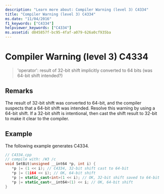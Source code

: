 ```yaml
---
description: "Learn more about: Compiler Warning (level 3) C4334"
title: "Compiler Warning (level 3) C4334"
ms.date: "11/04/2016"
f1_keywords: ["C4334"]
helpviewer_keywords: ["C4334"]
ms.assetid: d845857f-bc95-4faf-a079-626a0cf935ba
---
```

# Compiler Warning (level 3) C4334

> 'operator': result of 32-bit shift implicitly converted to 64 bits (was 64-bit shift intended?)

## Remarks

The result of 32-bit shift was converted to 64-bit, and the compiler suspects that a 64-bit shift was intended. Resolve this warning by using a 64-bit shift. If a 32-bit shift is intentional, then cast the shift result to 32-bit to make it clear to the compiler.

## Example

The following example generates C4334.

```cpp
// C4334.cpp
// compile with: /W3 /c
void SetBit(unsigned __int64 *p, int i) {
   *p |= (1 << i); // C4334, 32-bit shift cast to 64-bit
   *p |= (1i64 << i); // OK, 64-bit shift
   *p |= static_cast<int>(1 << i); // OK, 32-bit shift saved to 64-bit result
   *p |= static_cast<__int64>(1) << i; // OK, 64-bit shift
}
```
